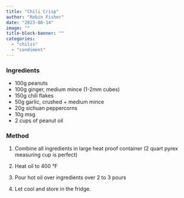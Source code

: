 ```yaml
---
title: "Chili Crisp"
author: "Robin Fisher"
date: "2023-08-14"
image: ""
title-block-banner: ""
categories:
  - "chilis"
  - "condiment"
---
```


### Ingredients

  - 100g peanuts
  - 100g ginger, medium mince (1-2mm cubes)
  - 150g chili flakes 
  - 50g garlic, crushed + medium mince
  - 20g sichuan peppercorns
  - 10g msg
  - 2 cups of peanut oil

### Method

1. Combine all ingredients in large heat proof container (2 quart pyrex measuring cup is perfect)

1. Heat oil to 400 °F

1. Pour hot oil over ingredients over 2 to 3 pours

1. Let cool and store in the fridge. 